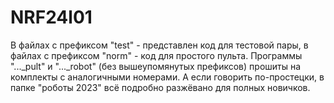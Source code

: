 # NRF24l01
В файлах с префиксом "test" - представлен код для тестовой пары, в файлах с префиксом "norm" - код для простого пульта.
Программы "..._pult" и "..._robot" (без вышеупомянутых префиксов) прошиты на комплекты с аналогичными номерами.
А если говорить по-простецки, в папке "роботы 2023" всё подробно разжёвано для полных новичков.
